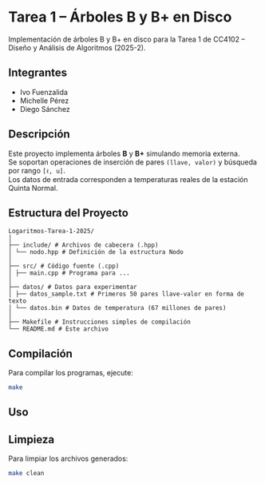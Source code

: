 # Tarea 1 – Árboles B y B+ en Disco
Implementación de árboles B y B+ en disco para la Tarea 1 de CC4102 – Diseño y Análisis de Algoritmos (2025-2).

## Integrantes
- Ivo Fuenzalida 
- Michelle Pérez
- Diego Sánchez

## Descripción
Este proyecto implementa árboles **B** y **B+** simulando memoria externa.  
Se soportan operaciones de inserción de pares `(llave, valor)` y búsqueda por rango `[ℓ, u]`.  
Los datos de entrada corresponden a temperaturas reales de la estación Quinta Normal. 

## Estructura del Proyecto

```
Logaritmos-Tarea-1-2025/
│
├── include/ # Archivos de cabecera (.hpp)
│ └── nodo.hpp # Definición de la estructura Nodo
│
├── src/ # Código fuente (.cpp)
│ ├── main.cpp # Programa para ...
│
├── datos/ # Datos para experimentar
│ ├── datos_sample.txt # Primeros 50 pares llave-valor en forma de texto
│ └── datos.bin # Datos de temperatura (67 millones de pares)
│
├── Makefile # Instrucciones simples de compilación
└── README.md # Este archivo
```

## Compilación

Para compilar los programas, ejecute:

```bash
make
```

## Uso



## Limpieza

Para limpiar los archivos generados:

```bash
make clean
```
